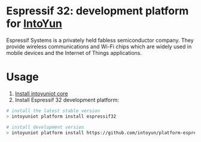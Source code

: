 # Espressif 32: development platform for [IntoYun](https://www.intoyun.com/)

Espressif Systems is a privately held fabless semiconductor company. They provide wireless communications and Wi-Fi chips which are widely used in mobile devices and the Internet of Things applications.

# Usage

1. [Install intoyuniot core](http://docs.intoyun.com/devicedev/develop-tools/guide)
2. Install Espressif 32 development platform:
```bash
# install the latest stable version
> intoyuniot platform install espressif32

# install development version
> intoyuniot platform install https://github.com/intoyun/platform-espressif32.git
```
